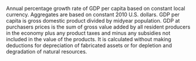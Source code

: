 Annual percentage growth rate of GDP per capita based on constant local currency. Aggregates are based on constant 2010 U.S. dollars. GDP per capita is gross domestic product divided by midyear population. GDP at purchasers prices is the sum of gross value added by all resident producers in the economy plus any product taxes and minus any subsidies not included in the value of the products. It is calculated without making deductions for depreciation of fabricated assets or for depletion and degradation of natural resources.